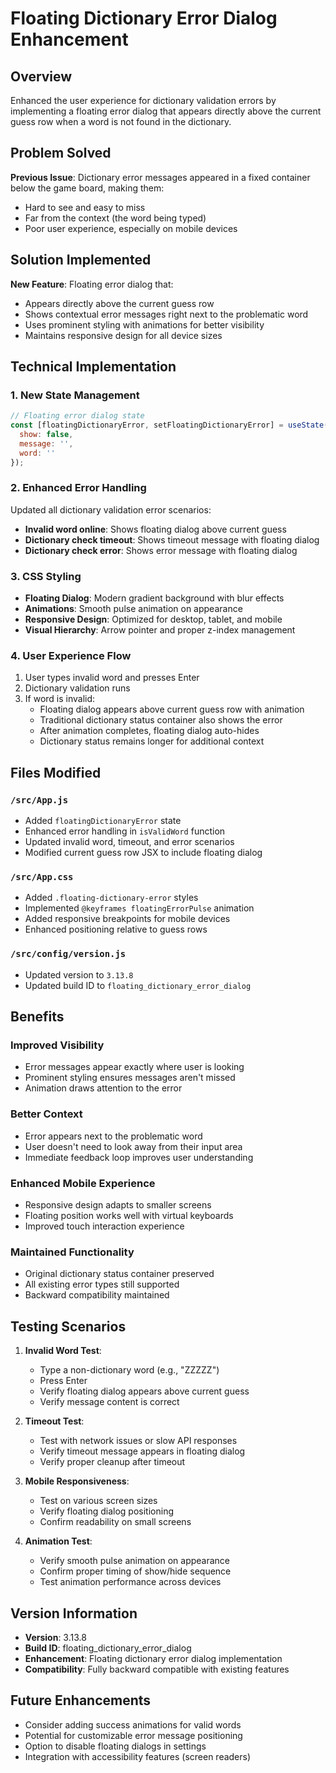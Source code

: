 # Floating Dictionary Error Dialog Enhancement

## Overview
Enhanced the user experience for dictionary validation errors by implementing a floating error dialog that appears directly above the current guess row when a word is not found in the dictionary.

## Problem Solved
**Previous Issue**: Dictionary error messages appeared in a fixed container below the game board, making them:
- Hard to see and easy to miss
- Far from the context (the word being typed)
- Poor user experience, especially on mobile devices

## Solution Implemented
**New Feature**: Floating error dialog that:
- Appears directly above the current guess row
- Shows contextual error messages right next to the problematic word
- Uses prominent styling with animations for better visibility
- Maintains responsive design for all device sizes

## Technical Implementation

### 1. New State Management
```javascript
// Floating error dialog state
const [floatingDictionaryError, setFloatingDictionaryError] = useState({
  show: false,
  message: '',
  word: ''
});
```

### 2. Enhanced Error Handling
Updated all dictionary validation error scenarios:
- **Invalid word online**: Shows floating dialog above current guess
- **Dictionary check timeout**: Shows timeout message with floating dialog
- **Dictionary check error**: Shows error message with floating dialog

### 3. CSS Styling
- **Floating Dialog**: Modern gradient background with blur effects
- **Animations**: Smooth pulse animation on appearance
- **Responsive Design**: Optimized for desktop, tablet, and mobile
- **Visual Hierarchy**: Arrow pointer and proper z-index management

### 4. User Experience Flow
1. User types invalid word and presses Enter
2. Dictionary validation runs
3. If word is invalid:
   - Floating dialog appears above current guess row with animation
   - Traditional dictionary status container also shows the error
   - After animation completes, floating dialog auto-hides
   - Dictionary status remains longer for additional context

## Files Modified

### `/src/App.js`
- Added `floatingDictionaryError` state
- Enhanced error handling in `isValidWord` function
- Updated invalid word, timeout, and error scenarios
- Modified current guess row JSX to include floating dialog

### `/src/App.css` 
- Added `.floating-dictionary-error` styles
- Implemented `@keyframes floatingErrorPulse` animation
- Added responsive breakpoints for mobile devices
- Enhanced positioning relative to guess rows

### `/src/config/version.js`
- Updated version to `3.13.8`
- Updated build ID to `floating_dictionary_error_dialog`

## Benefits

### Improved Visibility
- Error messages appear exactly where user is looking
- Prominent styling ensures messages aren't missed
- Animation draws attention to the error

### Better Context
- Error appears next to the problematic word
- User doesn't need to look away from their input area
- Immediate feedback loop improves user understanding

### Enhanced Mobile Experience
- Responsive design adapts to smaller screens
- Floating position works well with virtual keyboards
- Improved touch interaction experience

### Maintained Functionality
- Original dictionary status container preserved
- All existing error types still supported
- Backward compatibility maintained

## Testing Scenarios

1. **Invalid Word Test**:
   - Type a non-dictionary word (e.g., "ZZZZZ")
   - Press Enter
   - Verify floating dialog appears above current guess
   - Verify message content is correct

2. **Timeout Test**:
   - Test with network issues or slow API responses
   - Verify timeout message appears in floating dialog
   - Verify proper cleanup after timeout

3. **Mobile Responsiveness**:
   - Test on various screen sizes
   - Verify floating dialog positioning
   - Confirm readability on small screens

4. **Animation Test**:
   - Verify smooth pulse animation on appearance
   - Confirm proper timing of show/hide sequence
   - Test animation performance across devices

## Version Information
- **Version**: 3.13.8
- **Build ID**: floating_dictionary_error_dialog
- **Enhancement**: Floating dictionary error dialog implementation
- **Compatibility**: Fully backward compatible with existing features

## Future Enhancements
- Consider adding success animations for valid words
- Potential for customizable error message positioning
- Option to disable floating dialogs in settings
- Integration with accessibility features (screen readers)